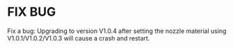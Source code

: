 # FIX BUG
Fix a bug:
Upgrading to version V1.0.4 after setting the nozzle material using V1.0.1/V1.0.2/V1.0.3 will cause a crash and restart.
